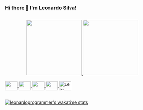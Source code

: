 ### Hi there 👋 I'm Leonardo Silva!

##

<div align="center">
  <a href="https://github.com/leonardoprogrammer">
  <img height="180em" src="https://github-readme-stats.vercel.app/api?username=leonardoprogrammer&show_icons=true&theme=tokyonight&include_all_commits=true&count_private=true"/>
  <img height="180em" src="https://github-readme-stats.vercel.app/api/top-langs/?username=leonardoprogrammer&layout=compact&langs_count=7&theme=tokyonight"/>
</div>
  
<div style="display: inline_block"><br>
  <img align="center" alt"Leo-Java" height="30" width="40" src="https://cdn.jsdelivr.net/gh/devicons/devicon/icons/java/java-original.svg">
  <img align="center" alt"Leo-Android" height="30" width="40" img src="https://cdn.jsdelivr.net/gh/devicons/devicon/icons/android/android-original.svg">
  <img align="center" alt"Leo-HTML" height="30" width="40" src="https://cdn.jsdelivr.net/gh/devicons/devicon/icons/html5/html5-original.svg">
  <img align="center" alt"Leo-CSS" height="30" width="40" src="https://cdn.jsdelivr.net/gh/devicons/devicon/icons/css3/css3-original.svg">
  <img align="center" alt="Leo-Spring" height="30" width="40" src="https://cdn.jsdelivr.net/gh/devicons/devicon/icons/spring/spring-original.svg">
</div>
  
##
  
[![leonardoprogrammer's wakatime stats](https://github-readme-stats.vercel.app/api/wakatime?username=leonardoprogrammer)](https://github.com/anuraghazra/github-readme-stats)
